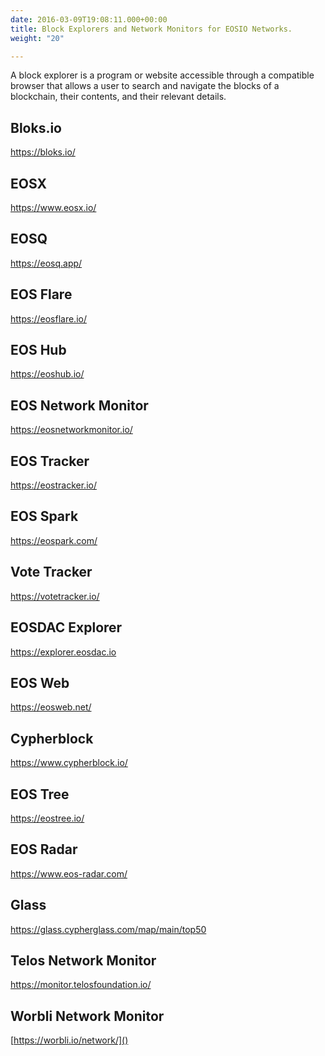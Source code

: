 ```yaml
---
date: 2016-03-09T19:08:11.000+00:00
title: Block Explorers and Network Monitors for EOSIO Networks.
weight: "20"

---
```

A block explorer is a program or website accessible through a compatible browser that allows a user to search and navigate the blocks of a blockchain, their contents, and their relevant details.

## Bloks.io

https://bloks.io/

## EOSX

https://www.eosx.io/

## EOSQ

https://eosq.app/

## EOS Flare

https://eosflare.io/

## EOS Hub

https://eoshub.io/

## EOS Network Monitor

https://eosnetworkmonitor.io/

## EOS Tracker

https://eostracker.io/

## EOS Spark

https://eospark.com/

## Vote Tracker

https://votetracker.io/

## EOSDAC Explorer

https://explorer.eosdac.io

## EOS Web

https://eosweb.net/

## Cypherblock

https://www.cypherblock.io/

## EOS Tree

https://eostree.io/

## EOS Radar

https://www.eos-radar.com/

## Glass

https://glass.cypherglass.com/map/main/top50

## Telos Network Monitor

https://monitor.telosfoundation.io/

## Worbli Network Monitor

[https://worbli.io/network/]()